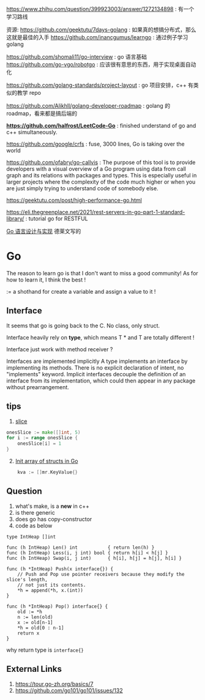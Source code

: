 https://www.zhihu.com/question/399923003/answer/1272134898 : 有一个学习路线

资源:
https://github.com/geektutu/7days-golang : 如果真的想搞分布式，那么这就是最佳的入手
https://github.com/inancgumus/learngo : 通过例子学习 golang

https://github.com/shomali11/go-interview : go 语言基础
https://github.com/go-vgo/robotgo : 应该很有意思的东西，用于实现桌面自动化

https://github.com/golang-standards/project-layout : go 项目安排，c++ 有类似的教学 repo

https://github.com/Alikhll/golang-developer-roadmap : golang 的 roadmap，看来都是搞后端的

**https://github.com/halfrost/LeetCode-Go** : finished understand of go and c++ simultaneously.

https://github.com/google/crfs : fuse, 3000 lines,  Go is taking over the world

https://github.com/ofabry/go-callvis : The purpose of this tool is to provide developers with a visual overview of a Go program using data from call graph and its relations with packages and types. This is especially useful in larger projects where the complexity of the code much higher or when you are just simply trying to understand code of somebody else.

https://geektutu.com/post/high-performance-go.html

https://eli.thegreenplace.net/2021/rest-servers-in-go-part-1-standard-library/ : tutorial go for RESTFUL

[Go 语言设计与实现](https://draveness.me/golang/) 德莱文写的

# Go
The reason to learn go is that I don't want to miss a good community!
As for how to learn it, I think the best !

:= a shothand for create a variable and assign a value to it !




## Interface
It seems that go is going back to the C. No class, only struct.

Interface heavily rely on **type**, which means T * and T are totally different !

Interface just work with method receiver ?

Interfaces are implemented implicitly
A type implements an interface by implementing its methods. There is no explicit declaration of intent, no "implements" keyword.
Implicit interfaces decouple the definition of an interface from its implementation, which could then appear in any package without prearrangement.




## tips
1. [slice](https://stackoverflow.com/questions/39984957/is-it-possible-to-initialize-golang-slice-with-specific-values)
```go
onesSlice := make([]int, 5)
for i := range onesSlice {
    onesSlice[i] = 1
}
```
2. [Init array of structs in Go](https://stackoverflow.com/questions/26159416/init-array-of-structs-in-go)
```go
	kva := []mr.KeyValue{}
```


## Question
1. what's make, is a **new** in c++
2. is there generic 
3. does go has copy-constructor
4. code as below
```
type IntHeap []int

func (h IntHeap) Len() int           { return len(h) }
func (h IntHeap) Less(i, j int) bool { return h[i] < h[j] }
func (h IntHeap) Swap(i, j int)      { h[i], h[j] = h[j], h[i] }

func (h *IntHeap) Push(x interface{}) {
    // Push and Pop use pointer receivers because they modify the slice's length,
    // not just its contents.
    *h = append(*h, x.(int))
}

func (h *IntHeap) Pop() interface{} {
    old := *h
    n := len(old)
    x := old[n-1]
    *h = old[0 : n-1]
    return x
}
```
why return type is `interface{}`

## External Links
1. https://tour.go-zh.org/basics/7
2. https://github.com/go101/go101/issues/132
